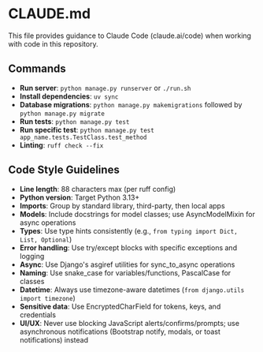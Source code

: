 # CLAUDE.md

This file provides guidance to Claude Code (claude.ai/code) when working with code in this repository.

## Commands

- **Run server**: `python manage.py runserver` or `./run.sh`
- **Install dependencies**: `uv sync`
- **Database migrations**: `python manage.py makemigrations` followed by `python manage.py migrate`
- **Run tests**: `python manage.py test`
- **Run specific test**: `python manage.py test app_name.tests.TestClass.test_method`
- **Linting**: `ruff check --fix`

## Code Style Guidelines

- **Line length**: 88 characters max (per ruff config)
- **Python version**: Target Python 3.13+
- **Imports**: Group by standard library, third-party, then local apps
- **Models**: Include docstrings for model classes; use AsyncModelMixin for async operations
- **Types**: Use type hints consistently (e.g., `from typing import Dict, List, Optional`)
- **Error handling**: Use try/except blocks with specific exceptions and logging
- **Async**: Use Django's asgiref utilities for sync_to_async operations
- **Naming**: Use snake_case for variables/functions, PascalCase for classes
- **Datetime**: Always use timezone-aware datetimes (`from django.utils import timezone`)
- **Sensitive data**: Use EncryptedCharField for tokens, keys, and credentials
- **UI/UX**: Never use blocking JavaScript alerts/confirms/prompts; use asynchronous notifications (Bootstrap notify, modals, or toast notifications) instead